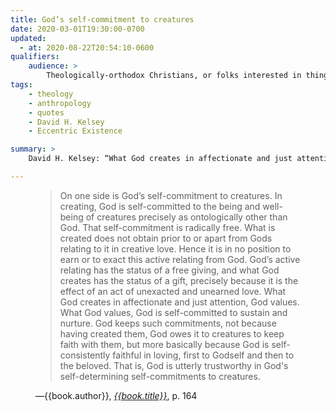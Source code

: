 ```yaml
---
title: God’s self-commitment to creatures
date: 2020-03-01T19:30:00-0700
updated:
  - at: 2020-08-22T20:54:10-0600
qualifiers:
    audience: >
        Theologically-orthodox Christians, or folks interested in things that theologically-orthodox Christians think.
tags:
    - theology
    - anthropology
    - quotes
    - David H. Kelsey
    - Eccentric Existence

summary: >
    David H. Kelsey: “What God creates in affectionate and just attention, God values. What God values, God is self-committed to sustain and nurture.”

---
```


<figure class="quotation">

> On one side is God’s self-commitment to creatures. In creating, God is self-committed to the being and well-being of creatures precisely as ontologically other than God. That self-commitment is radically free. What is created does not obtain prior to or apart from Gods relating to it in creative love. Hence it is in no position to earn or to exact this active relating from God. God’s active relating has the status of a free giving, and what God creates has the status of a gift, precisely because it is the effect of an act of unexacted and unearned love. What God creates in affectionate and just attention, God values. What God values, God is self-committed to sustain and nurture. God keeps such commitments, not because having created them, God owes it to creatures to keep faith with them, but more basically because God is self-consistently faithful in loving, first to Godself and then to the beloved. That is, God is utterly trustworthy in God's self-determining self-commitments to creatures.

<figcaption>—{{book.author}}, <a href="{{book.link}}"><cite>{{book.title}}</cite></a>, p. 164</figcaption>

</figure>
